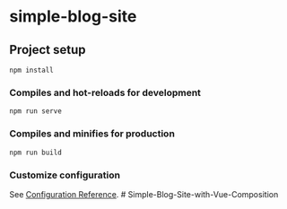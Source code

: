 # simple-blog-site

## Project setup
```
npm install
```

### Compiles and hot-reloads for development
```
npm run serve
```

### Compiles and minifies for production
```
npm run build
```

### Customize configuration
See [Configuration Reference](https://cli.vuejs.org/config/).
#   S i m p l e - B l o g - S i t e - w i t h - V u e - C o m p o s i t i o n  
 